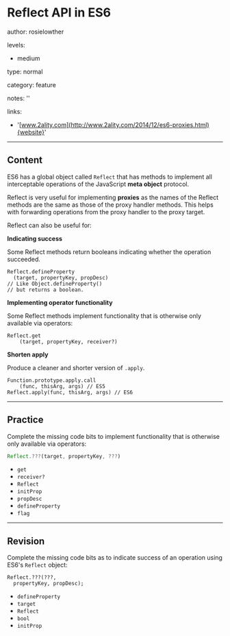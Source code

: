 # Reflect API in ES6
author: rosielowther

levels:

  - medium

type: normal

category: feature

notes: ''

links:

  - '[www.2ality.com](http://www.2ality.com/2014/12/es6-proxies.html){website}'

---
## Content

ES6 has a global object called `Reflect` that has methods to implement all interceptable operations of the JavaScript **meta object** protocol. 

Reflect is very useful for implementing **proxies** as the names of the Reflect methods are the same as those of the proxy handler methods. This helps with forwarding operations from the proxy handler to the proxy target.

Reflect can also be useful for:

**Indicating success** 

Some Reflect methods return booleans indicating whether the operation succeeded. 
```
Reflect.defineProperty
  (target, propertyKey, propDesc)
// Like Object.defineProperty() 
// but returns a boolean.
```

**Implementing operator functionality**

Some Reflect methods implement functionality that is otherwise only available via operators:
```
Reflect.get
    (target, propertyKey, receiver?)
```

**Shorten apply**

Produce a cleaner and shorter version of `.apply`.
```
Function.prototype.apply.call
    (func, thisArg, args) // ES5
Reflect.apply(func, thisArg, args) // ES6
```

---
## Practice

Complete the missing code bits to implement functionality that is otherwise only available via operators: 

```javascript
Reflect.???(target, propertyKey, ???)
```

* `get`
* `receiver?`
* `Reflect`
* `initProp`
* `propDesc`
* `defineProperty`
* `flag`

---
## Revision

Complete the missing code bits as to indicate success of an operation using ES6's `Reflect` object:
```
Reflect.???(???,  
  propertyKey, propDesc);
```

* `defineProperty`
* `target`
* `Reflect`
* `bool`
* `initProp`